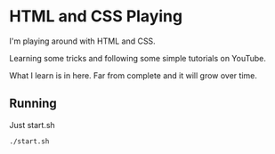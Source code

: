 # HTML and CSS Playing

I'm playing around with HTML and CSS. 

Learning some tricks and following some simple tutorials on YouTube. 

What I learn is in here. 
Far from complete and it will grow over time. 

## Running
Just start.sh
```bash
./start.sh
```
